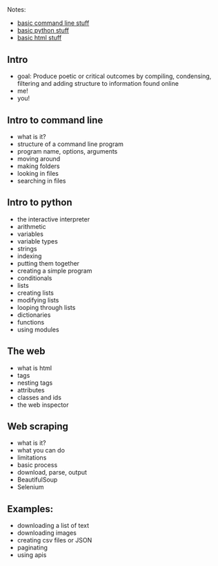 ##
Notes:

* [basic command line stuff](https://github.com/antiboredom/inventories-lists-catalogs/blob/master/commandline.md)
* [basic python stuff](https://github.com/antiboredom/inventories-lists-catalogs/blob/master/python.md)
* [basic html stuff](https://github.com/antiboredom/inventories-lists-catalogs/blob/master/html.md)

## Intro
* goal: Produce poetic or critical outcomes by compiling, condensing, filtering and adding structure to information found online
* me!
* you!


## Intro to command line
* what is it?
* structure of a command line program
 * program name, options, arguments
* moving around
* making folders
* looking in files
* searching in files

## Intro to python
* the interactive interpreter
* arithmetic
* variables
* variable types
* strings
 * indexing
 * putting them together
* creating a simple program
* conditionals
* lists
 * creating lists
 * modifying lists 
 * looping through lists
* dictionaries
* functions
* using modules

## The web
* what is html
* tags
* nesting tags
* attributes
* classes and ids
* the web inspector

## Web scraping
* what is it?
 * what you can do
 * limitations
* basic process
 * download, parse, output
* BeautifulSoup
* Selenium

## Examples:
- downloading a list of text
- downloading images
- creating csv files or JSON
- paginating
- using apis

